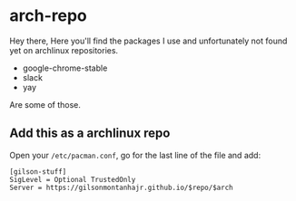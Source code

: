 # arch-repo
Hey there,
Here you'll find the packages I use and unfortunately not found yet on archlinux repositories.

- google-chrome-stable
- slack
- yay

Are some of those.

## Add this as a archlinux repo
Open your `/etc/pacman.conf`, go for the last line of the file and add:

```
[gilson-stuff]
SigLevel = Optional TrustedOnly
Server = https://gilsonmontanhajr.github.io/$repo/$arch
```
